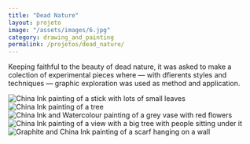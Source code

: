 ```yaml
---
title: "Dead Nature"
layout: projeto
image: "/assets/images/6.jpg"
category: drawing_and_painting
permalink: /projetos/dead_nature/
---
```


<p>Keeping faithful to the beauty of dead nature, it was asked to make a colection of experimental pieces where — with dfierents styles and techniques — graphic exploration was used as method and application.</p>

<img src="{{site.baseurl}}/assets/images/6.png" alt="China Ink painting of a stick with lots of small leaves" title="China Ink painting of a stick with lots of small leaves">

<img src="{{site.baseurl}}/assets/images/7.png" alt="China Ink painting of a tree" title="China Ink painting of a tree">

<img src="{{site.baseurl}}/assets/images/8.png" alt="China Ink and Watercolour painting of a grey vase with red flowers" title="China Ink and Watercolour painting of a grey vase with red flowers">

<img src="{{site.baseurl}}/assets/images/9.png" alt="China Ink painting of a view with a big tree with people sitting under it" title="China Ink painting of a view with a big tree with people sitting under it">

<img src="{{site.baseurl}}/assets/images/17.png" alt="Graphite and China Ink painting of a scarf hanging on a wall" title="Graphite and China Ink painting of a scarf hanging on a wall">